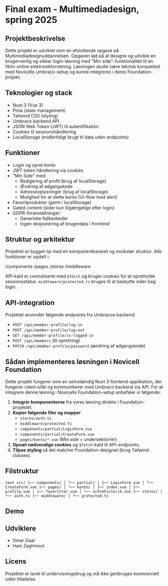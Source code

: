 # Final exam - Multimediadesign, spring 2025 

## Projektbeskrivelse

Dette projekt er udviklet som en afsluttende opgave på Multimediadesignuddannelsen. Opgaven lød på at designe og udvikle en brugervenlig og sikker login-løsning med "Min side"-funktionalitet til en fiktiv online elektronikforretning. Løsningen skulle være teknisk kompatibel med Novicells Umbraco-setup og kunne integreres i deres Foundation-projekt.

## Teknologier og stack

- Nuxt 3 (Vue 3)
- Pinia (state management)
- Tailwind CSS (styling)
- Umbraco backend API
- JSON Web Token (JWT) til autentifikation
- Cookies til sessionshåndtering
- LocalStorage (midlertidigt brugt til data uden endpoints)

## Funktioner

- Login og opret konto
- JWT token håndtering via cookies
- "Min Side" med:
  - Redigering af profil (brug af localStorage)
  - Ændring af adgangskode
  - Adresseoplysninger (brug af localStorage)
  - Mulighed for at slette konto (UI-flow med alert)
- Favoritprodukter (gemt i localStorage)
- Gated content (sider kun tilgængelige efter login)
- GDPR-foranstaltninger:
  - Generiske fejlbeskeder
  - Ingen eksponering af brugerdata i frontend

## Struktur og arkitektur

Projektet er bygget op med en komponentbaseret og modulær struktur. Alle funktioner er opdelt i:

/components
/pages
/stores
/middleware



API-kald er centraliseret med `$fetch` og bruger cookies for at opretholde sessionsstatus. `middleware/protected.ts` bruges til at beskytte sider bag login.

##  API-integration

Projektet anvender følgende endpoints fra Umbracos backend:

- `POST /api/member-profile/log-in`
- `POST /api/member-profile/log-out`
- `GET /api/member-profile/is-logged-in`
- `POST /api/members` (til opretning)
- `PATCH /api/member-profile/password` (ændring af adgangskode)

## Sådan implementeres løsningen i Novicell Foundation

Dette projekt fungerer som en selvstændig Nuxt 3 frontend-applikation, der fungerer client-side og kommunikerer med Umbraco backend via API. For at integrere denne løsning i Novicells Foundation-setup anbefaler vi følgende:

1. **Integrér komponenterne** fra vores løsning direkte i Foundation-projektet.
2. **Kopier følgende filer og mapper**:
   - `stores/auth.ts`
   - `middleware/protected.ts`
   - `components/partial/LoginForm.vue`
   - `components/partial/CreateForm.vue`
   - `pages/konto/*.vue` (Min side + undersektioner)
3. **Opsæt nødvendige cookies** og `$fetch`-kald til API-endpoints.
4. **Tilpas styling** så det matcher Foundation-designet (brug Tailwind classes).

## Filstruktur 


 ```text src/ ├── components/ │ └── partial/ │ ├── LoginForm.vue │ └── CreateForm.vue ├── pages/ │ └── konto/ │ ├── index.vue │ ├── profile.vue │ ├── favoritter.vue │ └── ordrehistorik.vue ├── stores/ │ └── auth.ts ├── middleware/ │ └── protected.ts ``` 


##  Demo



##  Udviklere

- Omar Gaal
- Hani Zaghmout 

##  Licens

Projektet er lavet til undervisningsbrug og må ikke genbruges kommercielt uden tilladelse.